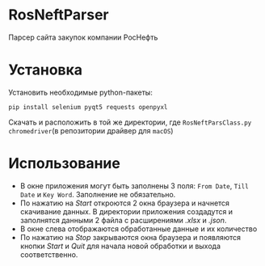 # RosNeftParser
Парсер сайта закупок компании РосНефть

# Установка
Установить необходимые python-пакеты:
```
pip install selenium pyqt5 requests openpyxl
```
Скачать и расположить в той же директории, где ```RosNeftParsClass.py``` ```chromedriver```(в репозитории драйвер для ```macOS```)
# Использование
- В окне приложения могут быть заполнены 3 поля: ```From Date```, ```Till Date``` и ```Key Word```. Заполнение не обязательно.
- По нажатию на *Start* откроются 2 окна браузера и начнется скачивание данных. В директории приложения создадутся и заполнятся данными 2 файла с расширениями 
*.xlsx* и *.json*. 
- В окне слева отображаются обработанные данные и их количество
- По нажатию на *Stop* закрываются окна браузера и появляются кнопки *Start* и *Quit* для начала новой обработки и выхода соответственно.
